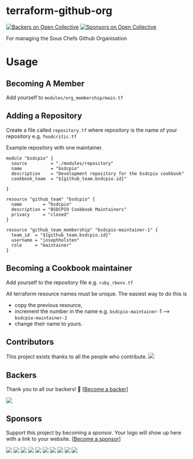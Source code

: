 # terraform-github-org
[![Backers on Open Collective](https://opencollective.com/sous-chefs/backers/badge.svg)](#backers)
 [![Sponsors on Open Collective](https://opencollective.com/sous-chefs/sponsors/badge.svg)](#sponsors)

For managing the Sous Chefs Github Organisation

# Usage

## Becoming A Member

Add yourself to `modules/org_membership/main.tf`

## Adding a Repository

Create a file called `repository.tf` where repository is the name of your repository e.g. `foodcritic.tf`

Example repository with one maintainer.

```hcl
module "bsdcpio" {
  source         = "./modules/repository"
  name           = "bsdcpio"
  description    = "Development repository for the bsdcpio cookbook"
  cookbook_team  = "${github_team.bsdcpio.id}"

}

resource "github_team" "bsdcpio" {
  name        = "bsdcpio"
  description = "BSDCPIO Cookbook Maintainers"
  privacy     = "closed"
}

resource "github_team_membership" "bsdcpio-maintainer-1" {
  team_id  = "${github_team.bsdcpio.id}"
  username = "josephholsten"
  role     = "maintainer"
}
```

## Becoming a Cookbook maintainer

Add yourself to the repository file e.g. `ruby_rbenv.tf`

All terraform resource names must be unique. The easiest way to do this is

- copy the previous resource,
- increment the number in the name e.g. `bsdcpio-maintainer-`1 --> `bsdcpio-maintainer-2`
- change their name to yours.


## Contributors

This project exists thanks to all the people who contribute.
<img src="https://opencollective.com/sous-chefs/contributors.svg?width=890&button=false" /></a>


## Backers

Thank you to all our backers! 🙏 [[Become a backer](https://opencollective.com/sous-chefs#backer)]

<a href="https://opencollective.com/sous-chefs#backers" target="_blank"><img src="https://opencollective.com/sous-chefs/backers.svg?width=890"></a>


## Sponsors

Support this project by becoming a sponsor. Your logo will show up here with a link to your website. [[Become a sponsor](https://opencollective.com/sous-chefs#sponsor)]

<a href="https://opencollective.com/sous-chefs/sponsor/0/website" target="_blank"><img src="https://opencollective.com/sous-chefs/sponsor/0/avatar.svg"></a>
<a href="https://opencollective.com/sous-chefs/sponsor/1/website" target="_blank"><img src="https://opencollective.com/sous-chefs/sponsor/1/avatar.svg"></a>
<a href="https://opencollective.com/sous-chefs/sponsor/2/website" target="_blank"><img src="https://opencollective.com/sous-chefs/sponsor/2/avatar.svg"></a>
<a href="https://opencollective.com/sous-chefs/sponsor/3/website" target="_blank"><img src="https://opencollective.com/sous-chefs/sponsor/3/avatar.svg"></a>
<a href="https://opencollective.com/sous-chefs/sponsor/4/website" target="_blank"><img src="https://opencollective.com/sous-chefs/sponsor/4/avatar.svg"></a>
<a href="https://opencollective.com/sous-chefs/sponsor/5/website" target="_blank"><img src="https://opencollective.com/sous-chefs/sponsor/5/avatar.svg"></a>
<a href="https://opencollective.com/sous-chefs/sponsor/6/website" target="_blank"><img src="https://opencollective.com/sous-chefs/sponsor/6/avatar.svg"></a>
<a href="https://opencollective.com/sous-chefs/sponsor/7/website" target="_blank"><img src="https://opencollective.com/sous-chefs/sponsor/7/avatar.svg"></a>
<a href="https://opencollective.com/sous-chefs/sponsor/8/website" target="_blank"><img src="https://opencollective.com/sous-chefs/sponsor/8/avatar.svg"></a>
<a href="https://opencollective.com/sous-chefs/sponsor/9/website" target="_blank"><img src="https://opencollective.com/sous-chefs/sponsor/9/avatar.svg"></a>


